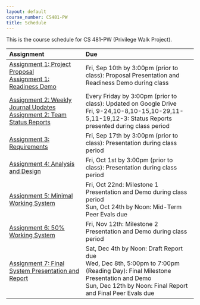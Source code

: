 ```yaml
---
layout: default
course_number: CS481-PW
title: Schedule
---
```


This is the course schedule for CS 481-PW (Privilege Walk Project).

**Assignment** | **Due**
:--------------|:---------
[Assignment 1: Project Proposal](assign/assign01.html)<br>[Assignment 1: Readiness Demo](assign/assign01.html)  | Fri, Sep 10th by 3:00pm (prior to class): Proposal Presentation and Readiness Demo during class
[Assignment 2: Weekly Journal Updates](assign/assign02.html)<br>[Assignment 2: Team Status Reports](assign/assign02.html) | Every Friday by 3:00pm (prior to class): Updated on Google Drive<br> Fri, 9-24,10-8,10-15,10-29,11-5,11-19,12-3: Status Reports presented during class period
[Assignment 3: Requirements](assign/assign03.html)                         | Fri, Sep 17th by 3:00pm (prior to class): Presentation during class period
[Assignment 4: Analysis and Design](assign/assign04.html)                  | Fri, Oct 1st by 3:00pm (prior to class): Presentation during class period
[Assignment 5: Minimal Working System](assign/assign05.html)               | Fri, Oct 22nd: Milestone 1 Presentation and Demo during class period<br>Sun, Oct 24th by Noon: Mid-Term Peer Evals due
[Assignment 6: 50% Working System](assign/assign06.html)                   | Fri, Nov 12th: Milestone 2 Presentation and Demo during class period
[Assignment 7: Final System Presentation and Report](assign/assign07.html) | Sat, Dec 4th by Noon: Draft Report due<br>Wed, Dec 8th, 5:00pm to 7:00pm (Reading Day): Final Milestone Presentation and Demo<br>Sun, Dec 12th by Noon: Final Report and Final Peer Evals due